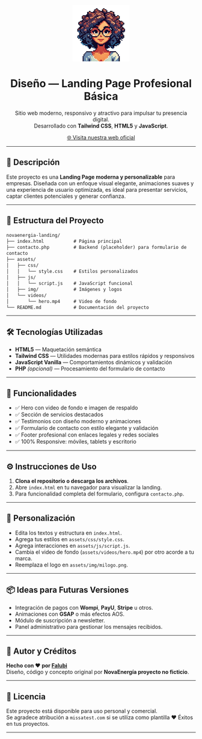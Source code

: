
<div align="center">
  <img src="landing-page/assets/img/milogo.png" alt="NovaEnergía Logo" width="150" />
  <h1>Diseño — Landing Page Profesional Básica</h1>
  <p>
    Sitio web moderno, responsivo y atractivo para impulsar tu presencia digital.<br />
    Desarrollado con <strong>Tailwind CSS</strong>, <strong>HTML5</strong> y <strong>JavaScript</strong>.
  </p>
  <a href="https://missatest.com/" target="_blank">
    🌐 Visita nuestra web oficial
  </a>
</div>

---

## 📌 Descripción

Este proyecto es una **Landing Page moderna y personalizable** para empresas. Diseñada con un enfoque visual elegante, animaciones suaves y una experiencia de usuario optimizada, es ideal para presentar servicios, captar clientes potenciales y generar confianza.

---

## 🧱 Estructura del Proyecto

```
novaenergia-landing/
├── index.html           # Página principal
├── contacto.php         # Backend (placeholder) para formulario de contacto
├── assets/
│   ├── css/
│   │   └── style.css    # Estilos personalizados
│   ├── js/
│   │   └── script.js    # JavaScript funcional
│   ├── img/             # Imágenes y logos
│   └── videos/
│       └── hero.mp4     # Video de fondo
└── README.md            # Documentación del proyecto
```

---

## 🛠️ Tecnologías Utilizadas

- **HTML5** — Maquetación semántica
- **Tailwind CSS** — Utilidades modernas para estilos rápidos y responsivos
- **JavaScript Vanilla** — Comportamientos dinámicos y validación
- **PHP** *(opcional)* — Procesamiento del formulario de contacto

---

## 🚀 Funcionalidades

- ✅ Hero con video de fondo e imagen de respaldo  
- ✅ Sección de servicios destacados  
- ✅ Testimonios con diseño moderno y animaciones  
- ✅ Formulario de contacto con estilo elegante y validación  
- ✅ Footer profesional con enlaces legales y redes sociales  
- ✅ 100% Responsive: móviles, tablets y escritorio

---

## ⚙️ Instrucciones de Uso

1. **Clona el repositorio o descarga los archivos**.
2. Abre `index.html` en tu navegador para visualizar la landing.
3. Para funcionalidad completa del formulario, configura `contacto.php`.

---

## 🎨 Personalización

- Edita los textos y estructura en `index.html`.
- Agrega tus estilos en `assets/css/style.css`.
- Agrega interacciones en `assets/js/script.js`.
- Cambia el video de fondo (`assets/videos/hero.mp4`) por otro acorde a tu marca.
- Reemplaza el logo en `assets/img/milogo.png`.

---

## 📦 Ideas para Futuras Versiones

- Integración de pagos con **Wompi**, **PayU**, **Stripe** u otros.
- Animaciones con **GSAP** o más efectos AOS.
- Módulo de suscripción a newsletter.
- Panel administrativo para gestionar los mensajes recibidos.

---

## 📇 Autor y Créditos

**Hecho con ❤️ por [Falubi](https://missatest.com/)**  
Diseño, código y concepto original por **NovaEnergía proyecto no ficticio**.

---

## 📄 Licencia

Este proyecto está disponible para uso personal y comercial.  
Se agradece atribución a `missatest.com` si se utiliza como plantilla ❤️ Éxitos en tus proyectos.

---
